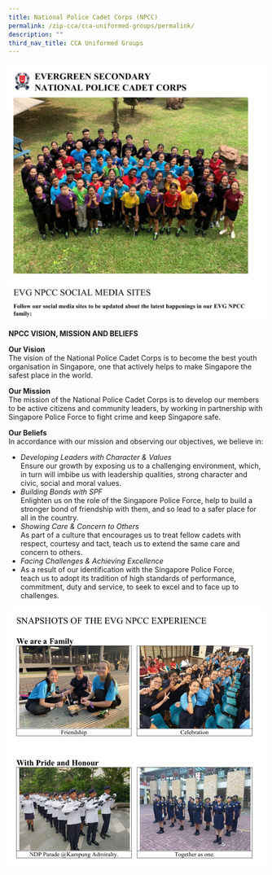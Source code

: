 ```yaml
---
title: National Police Cadet Corps (NPCC)
permalink: /zip-cca/cca-uniformed-groups/permalink/
description: ""
third_nav_title: CCA Uniformed Groups
---
```

![](/images/npcc-1.jpg)

**NPCC VISION, MISSION AND BELIEFS**

**Our Vision**  
The vision of the National Police Cadet Corps is to become the best youth organisation in Singapore, one that actively helps to make Singapore the safest place in the world.

**Our Mission**  
The mission of the National Police Cadet Corps is to develop our members to be active citizens and community leaders, by working in partnership with Singapore Police Force to fight crime and keep Singapore safe.

**Our Beliefs**  
In accordance with our mission and observing our objectives, we believe in:

*   _Developing Leaders with Character & Values_   
    Ensure our growth by exposing us to a challenging environment, which, in turn will imbibe us with leadership qualities, strong character and civic, social and moral values.
*   _Building Bonds with SPF_   
    Enlighten us on the role of the Singapore Police Force, help to build a stronger bond of friendship with them, and so lead to a safer place for all in the country.
*   _Showing Care & Concern to Others_   
    As part of a culture that encourages us to treat fellow cadets with respect, courtesy and tact, teach us to extend the same care and concern to others.
*   _Facing Challenges & Achieving Excellence_ 
*   As a result of our identification with the Singapore Police Force, teach us to adopt its tradition of high standards of performance, commitment, duty and service, to seek to excel and to face up to challenges.

![](/images/npcc-4.jpg)

















































































